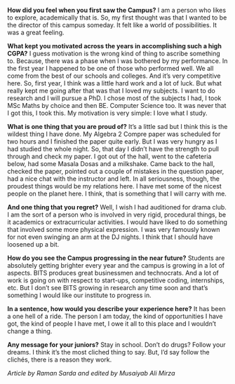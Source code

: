 <!-- TITLE: On Striking Gold -->
<!-- SUBTITLE: An interview with Adithya Murali -->

**How did you feel when you first saw the Campus?**
I am a person who likes to explore, academically that is. So, my first thought was that I wanted to be the director of this campus someday. It felt like a world of possibilities. It was a great feeling.

**What kept you motivated across the years in accomplishing such a high CGPA?**
I guess motivation is the wrong kind of thing to ascribe something to. Because, there was a phase when I was bothered by my performance. In the first year I happened to be one of those who performed well. We all come from the best of our schools and colleges. And it’s very competitive here. So, first year, I think was a little hard work and a lot of luck. But what really kept me going after that was that I loved my subjects. I want to do research and I will pursue a PhD. I chose most of the subjects I had, I took MSc Maths by choice and then BE. Computer Science too. It was never that I got this, I took this. My motivation is very simple: I love what I study.

**What is one thing that you are proud of?**
It’s a little sad but I think this is the wildest thing I have done. My Algebra 2 Compre paper was scheduled for two hours and I finished the paper quite early. But I was very hungry as I had studied the whole night. So, that day I didn’t have the strength to pull through and check my paper. I got out of the hall, went to the cafeteria below, had some Masala Dosas and a milkshake. Came back to the hall, checked the paper, pointed out a couple of mistakes in the question paper, had a nice chat with the instructor and left. In all seriousness, though, the proudest things would be my relations here. I have met some of the nicest people on the planet here. I think, that is something that I will carry with me.

**And one thing that you regret?**
Well, I wish I had auditioned for drama club. I am the sort of a person who is involved in very rigid, procedural things, be it academics or extracurricular activities. I would have liked to do something that involved some more physical expression. I was very famously known for not even swinging an arm at the DJ nights. I think that I should have loosened up a bit.

**How do you see the Campus progressing
in the near future?**
Students are absolutely getting brighter every year and the campus is growing in a lot of aspects. BITS produces great businessmen and technocrats. And a lot of work is going on with respect to start-ups, competitive coding, internships, etc. But I don’t see BITS growing in research any time soon and that’s something I would like our institute to progress in.

**In a sentence, how would you describe
your experience here?**
It has been a one hell of a ride. The person I am today, the kind of opportunities I have got, the kind of people I have met, I owe it all to this place and I wouldn’t change a thing.

**Any message for your juniors?**
Stay in school. Don’t do drugs? Follow your dreams. I think it’s the most cliched thing to say. But, I’d say follow the clichés, there is a reason they work.

*Article by Raman Sarda and edited by Musaiyab Ali Mirza*